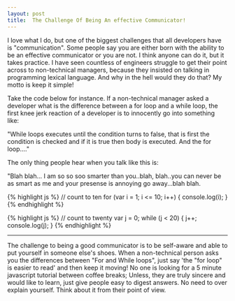 ```yaml
---
layout: post
title:  The Challenge Of Being An effective Communicator!
---
```

I love what I do, but one of the biggest challenges that all developers have is "communication". Some people say you are either born with the ability to be an effective communicator or you are not. I think anyone can do it, but it takes practice. I have seen countless of engineers struggle to get their point across to non-technical managers, because they insisted on talking in programming lexical language. And why in the hell would they do that?  My motto is keep it simple!



Take the code below for instance. If a non-technical manager asked a developer what is the difference between a for loop and a while loop, the first knee jerk reaction of a developer is to innocently go into something like: 

"While loops executes until the condition turns to false, that is first the condition is checked and if it is true then body is executed. And the for loop...."


The only thing people hear when you talk like this is: 

"Blah blah... I am  so so soo smarter than you..blah, blah..you can never be as smart as me and your presense is annoying go away...blah blah.


{% highlight js %}
// count to ten
for (var i = 1; i <= 10; i++) {
    console.log(i);
}
{% endhighlight %}


{% highlight js %}
// count to twenty
var j = 0;
while (j < 20) {
    j++;
    console.log(j);
}
{% endhighlight %}

---

The challenge to being a good communicator is to be self-aware and able to put yourself
in someone else's shoes. When a non-technical person asks you the differences between "For and While loops", just say 'the "for loop" is easier to read' and then keep it moving! No one is looking for a 5 minute javascript tutorial between coffee breaks; Unless, they are truly sincere and would like to learn, just give people easy to digest answers. No need to over explain yourself.  Think about it from their point of view. 